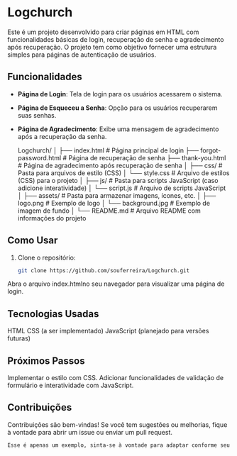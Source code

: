# Logchurch

Este é um projeto desenvolvido para criar páginas em HTML com funcionalidades básicas de login, recuperação de senha e agradecimento após recuperação. O projeto tem como objetivo fornecer uma estrutura simples para páginas de autenticação de usuários.

## Funcionalidades

- **Página de Login**: Tela de login para os usuários acessarem o sistema.
- **Página de Esqueceu a Senha**: Opção para os usuários recuperarem suas senhas.
- **Página de Agradecimento**: Exibe uma mensagem de agradecimento após a recuperação da senha.

  Logchurch/
│
├── index.html           # Página principal de login
├── forgot-password.html # Página de recuperação de senha
├── thank-you.html       # Página de agradecimento após recuperação de senha
│
├── css/                 # Pasta para arquivos de estilo (CSS)
│   └── style.css        # Arquivo de estilos (CSS) para o projeto
│
├── js/                  # Pasta para scripts JavaScript (caso adicione interatividade)
│   └── script.js        # Arquivo de scripts JavaScript
│
├── assets/              # Pasta para armazenar imagens, ícones, etc.
│   ├── logo.png         # Exemplo de logo
│   └── background.jpg   # Exemplo de imagem de fundo
│
└── README.md            # Arquivo README com informações do projeto


## Como Usar

1. Clone o repositório:
   ```bash
   git clone https://github.com/souferreira/Logchurch.git

Abra o arquivo index.htmlno seu navegador para visualizar uma página de login.

## Tecnologias Usadas

HTML
CSS (a ser implementado)
JavaScript (planejado para versões futuras)
## Próximos Passos

Implementar o estilo com CSS.
Adicionar funcionalidades de validação de formulário e interatividade com JavaScript.

## Contribuições
Contribuições são bem-vindas! Se você tem sugestões ou melhorias, fique à vontade para abrir um issue ou enviar um pull request.

  ```bash
Esse é apenas um exemplo, sinta-se à vontade para adaptar conforme seu projeto e necessidades!
